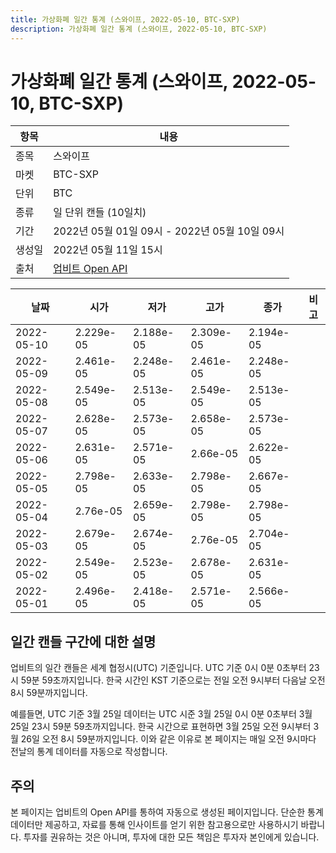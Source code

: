 ```yaml
---
title: 가상화폐 일간 통계 (스와이프, 2022-05-10, BTC-SXP)
description: 가상화폐 일간 통계 (스와이프, 2022-05-10, BTC-SXP)
---
```



가상화폐 일간 통계 (스와이프, 2022-05-10, BTC-SXP)
===

|항목|내용|
|--|--|
|종목|스와이프|
|마켓|BTC-SXP|
|단위|BTC|
|종류|일 단위 캔들 (10일치)|
|기간|2022년 05월 01일 09시 - 2022년 05월 10일 09시|
|생성일|2022년 05월 11일 15시|
|출처|[업비트 Open API](https://docs.upbit.com)|


|날짜|시가|저가|고가|종가|비고|
|--|--|--|--|--|--|
|2022-05-10|2.229e-05|2.188e-05|2.309e-05|2.194e-05|    |
|2022-05-09|2.461e-05|2.248e-05|2.461e-05|2.248e-05|    |
|2022-05-08|2.549e-05|2.513e-05|2.549e-05|2.513e-05|    |
|2022-05-07|2.628e-05|2.573e-05|2.658e-05|2.573e-05|    |
|2022-05-06|2.631e-05|2.571e-05|2.66e-05|2.622e-05|    |
|2022-05-05|2.798e-05|2.633e-05|2.798e-05|2.667e-05|    |
|2022-05-04|2.76e-05|2.659e-05|2.798e-05|2.798e-05|    |
|2022-05-03|2.679e-05|2.674e-05|2.76e-05|2.704e-05|    |
|2022-05-02|2.549e-05|2.523e-05|2.678e-05|2.631e-05|    |
|2022-05-01|2.496e-05|2.418e-05|2.571e-05|2.566e-05|    |


일간 캔들 구간에 대한 설명
---


업비트의 일간 캔들은 세계 협정시(UTC) 기준입니다. 
UTC 기준 0시 0분 0초부터 23시 59분 59초까지입니다. 
한국 시간인 KST 기준으로는 전일 오전 9시부터 다음날 오전 8시 59분까지입니다. 


예를들면, UTC 기준 3월 25일 데이터는 UTC 시준 3월 25일 0시 0분 0초부터 3월 25일 23시 59분 59초까지입니다. 
한국 시간으로 표현하면 3월 25일 오전 9시부터 3월 26일 오전 8시 59분까지입니다. 
이와 같은 이유로 본 페이지는 매일 오전 9시마다 전날의 통계 데이터를 자동으로 작성합니다. 


주의
---


본 페이지는 업비트의 Open API를 통하여 자동으로 생성된 페이지입니다. 
단순한 통계 데이터만 제공하고, 자료를 통해 인사이트를 얻기 위한 참고용으로만 사용하시기 바랍니다. 
투자를 권유하는 것은 아니며, 투자에 대한 모든 책임은 투자자 본인에게 있습니다. 
